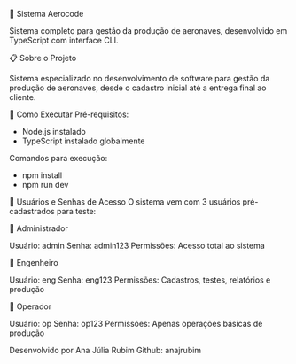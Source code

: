🚀 Sistema Aerocode

Sistema completo para gestão da produção de aeronaves, desenvolvido em TypeScript com interface CLI.

📋 Sobre o Projeto

Sistema especializado no desenvolvimento de software para gestão da produção de aeronaves, desde o cadastro inicial até a entrega final ao cliente.

🚀 Como Executar
Pré-requisitos:

- Node.js instalado
- TypeScript instalado globalmente

Comandos para execução:

- npm install
- npm run dev


🔐 Usuários e Senhas de Acesso
O sistema vem com 3 usuários pré-cadastrados para teste:

👑 Administrador

Usuário: admin
Senha: admin123
Permissões: Acesso total ao sistema

🔧 Engenheiro

Usuário: eng
Senha: eng123
Permissões: Cadastros, testes, relatórios e produção

👷 Operador

Usuário: op
Senha: op123
Permissões: Apenas operações básicas de produção

Desenvolvido por Ana Júlia Rubim 
Github: anajrubim
